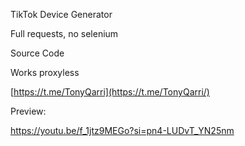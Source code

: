 TikTok Device Generator

Full requests, no selenium

Source Code

Works proxyless

[https://t.me/TonyQarri](https://t.me/TonyQarri/)

Preview:

https://youtu.be/f_1jtz9MEGo?si=pn4-LUDvT_YN25nm
